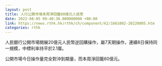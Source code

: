 ```yaml
---
layout: post
title: 人行公開市場本周淨回籠60億元人民幣
date: 2022-08-05 09:40:38.000000000 +08:00
link: https://news.rthk.hk/rthk/ch/component/k2/1661002-20220805.htm
categories: rthk
---
```


人民銀行公開市場開展20億元人民幣逆回購操作，屬7天期操作，連續8日保持同一規模，中標利率持平於2.1厘。

公開市場今日操作量完全對沖到期量，而本周淨回籠60億元。
